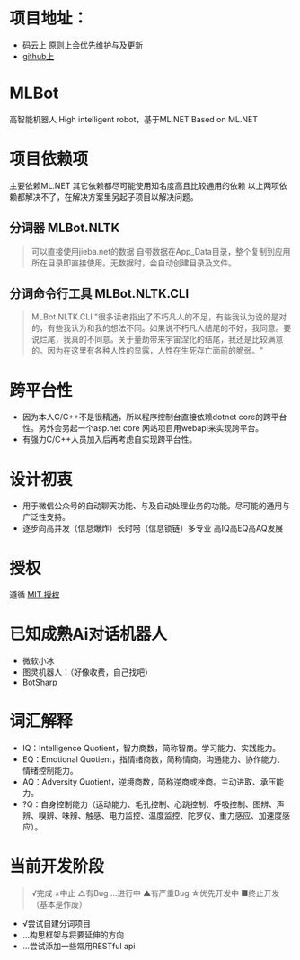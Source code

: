 # 项目地址：
* [码云上](https://gitee.com/linyee/MLBot) 原则上会优先维护与及更新
* [github上](https://github.com/jiaguoxinzhi/MLBot)

# MLBot
高智能机器人 High intelligent robot，基于ML.NET Based on ML.NET

# 项目依赖项
主要依赖ML.NET 其它依赖都尽可能使用知名度高且比较通用的依赖 以上两项依赖都解决不了，在解决方案里另起子项目以解决问题。

## 分词器 MLBot.NLTK
>可以直接使用jieba.net的数据
>自带数据在App_Data目录，整个复制到应用所在目录即直接使用。无数据时，会自动创建目录及文件。
## 分词命令行工具 MLBot.NLTK.CLI
>MLBot.NLTK.CLI "很多读者指出了不朽凡人的不足，有些我认为说的是对的，有些我认为和我的想法不同。如果说不朽凡人结尾的不好，我同意。要说烂尾，我真的不同意。关于量劫带来宇宙涅化的结尾，我还是比较满意的。因为在这里有各种人性的显露，人性在生死存亡面前的脆弱。"

# 跨平台性
* 因为本人C/C++不是很精通，所以程序控制台直接依赖dotnet core的跨平台性。另外会另起一个asp.net core 网站项目用webapi来实现跨平台。
* 有强力C/C++人员加入后再考虑自实现跨平台性。

# 设计初衷
* 用于微信公众号的自动聊天功能、与及自动处理业务的功能。尽可能的通用与广泛性支持。
* 逐步向高并发（信息爆炸）长时唠（信息锁链）多专业 高IQ高EQ高AQ发展

# 授权
遵循  [MIT 授权](https://github.com/jiaguoxinzhi/MLBot/blob/master/LICENSE)

# 已知成熟Ai对话机器人
* 微软小冰
* 图灵机器人：（好像收费，自己找吧）
* [BotSharp](https://github.com/SciSharp/BotSharp)

# 词汇解释
* IQ：Intelligence Quotient，智力商数，简称智商。学习能力、实践能力。
* EQ：Emotional Quotient，指情绪商数，简称情商。沟通能力、协作能力、情绪控制能力。
* AQ：Adversity Quotient，逆境商数，简称逆商或挫商。主动进取、承压能力。
* ?Q：自身控制能力（运动能力、毛孔控制、心跳控制、呼吸控制、图辨、声辨、嗅辨、味辨、触感、电力监控、温度监控、陀罗仪、重力感应、加速度感应）。

# 当前开发阶段 
> √完成 ×中止 △有Bug …进行中 ▲有严重Bug ☆优先开发中 ■终止开发（基本是作废）
* √尝试自建分词项目
* …构思框架与将要延伸的方向
* …尝试添加一些常用RESTful api
